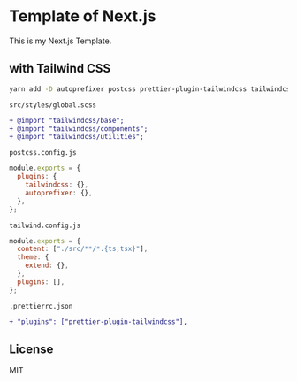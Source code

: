 # Template of Next.js

This is my Next.js Template.

## with Tailwind CSS

```bash
yarn add -D autoprefixer postcss prettier-plugin-tailwindcss tailwindcss
```

`src/styles/global.scss`

```diff
+ @import "tailwindcss/base";
+ @import "tailwindcss/components";
+ @import "tailwindcss/utilities";
```

`postcss.config.js`

```js
module.exports = {
  plugins: {
    tailwindcss: {},
    autoprefixer: {},
  },
};
```

`tailwind.config.js`

```js
module.exports = {
  content: ["./src/**/*.{ts,tsx}"],
  theme: {
    extend: {},
  },
  plugins: [],
};
```

`.prettierrc.json`

```diff
+ "plugins": ["prettier-plugin-tailwindcss"],
```

## License

MIT
